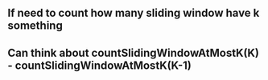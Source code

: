 ## If need to count how many sliding window have k something
## Can think about countSlidingWindowAtMostK(K) - countSlidingWindowAtMostK(K-1)
